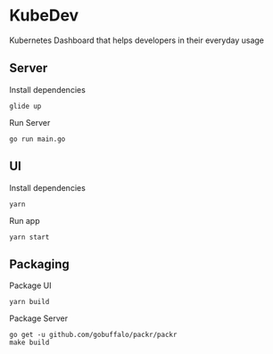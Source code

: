 # KubeDev

Kubernetes Dashboard that helps developers in their everyday usage

## Server

Install dependencies

```
glide up
```

Run Server

```
go run main.go
```

## UI

Install dependencies

```
yarn
```

Run app

```
yarn start
```

## Packaging

Package UI

```
yarn build
```

Package Server

```
go get -u github.com/gobuffalo/packr/packr
make build
```
